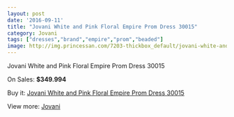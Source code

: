```yaml
---
layout: post
date: '2016-09-11'
title: "Jovani White and Pink Floral Empire Prom Dress 30015"
category: Jovani
tags: ["dresses","brand","empire","prom","beaded"]
image: http://img.princessan.com/7203-thickbox_default/jovani-white-and-pink-floral-empire-prom-dress-30015.jpg
---
```

Jovani White and Pink Floral Empire Prom Dress 30015

On Sales: **$349.994**
<a href="https://www.princessan.com/en/jovani/3203-jovani-white-and-pink-floral-empire-prom-dress-30015.html"><amp-img layout="responsive" width="600" height="600" src="//img.princessan.com/7203-thickbox_default/jovani-white-and-pink-floral-empire-prom-dress-30015.jpg" alt="Jovani White and Pink Floral Empire Prom Dress 30015 0" /></a>
<a href="https://www.princessan.com/en/jovani/3203-jovani-white-and-pink-floral-empire-prom-dress-30015.html"><amp-img layout="responsive" width="600" height="600" src="//img.princessan.com/7204-thickbox_default/jovani-white-and-pink-floral-empire-prom-dress-30015.jpg" alt="Jovani White and Pink Floral Empire Prom Dress 30015 1" /></a>
<a href="https://www.princessan.com/en/jovani/3203-jovani-white-and-pink-floral-empire-prom-dress-30015.html"><amp-img layout="responsive" width="600" height="600" src="//img.princessan.com/7205-thickbox_default/jovani-white-and-pink-floral-empire-prom-dress-30015.jpg" alt="Jovani White and Pink Floral Empire Prom Dress 30015 2" /></a>

Buy it: [Jovani White and Pink Floral Empire Prom Dress 30015](https://www.princessan.com/en/jovani/3203-jovani-white-and-pink-floral-empire-prom-dress-30015.html "Jovani White and Pink Floral Empire Prom Dress 30015")

View more: [Jovani](https://www.princessan.com/en/26-jovani "Jovani")